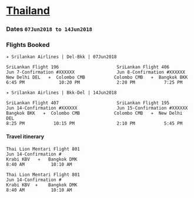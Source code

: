 # [Thailand](https://en.wikipedia.org/wiki/Thailand)

### Dates `07Jun2018 to 14Jun2018` 

### Flights Booked    
  `✈ Srilankan Airlines | Del-Bkk | 07Jun2018`
  ```
  SriLankan Flight 196                      SriLankan Flight 406
  Jun 7-Confirmation #XXXXXX                Jun 8-Confirmation #XXXXXX
  New Delhi DEL   ✈  Colombo CMB           Colombo CMB   ✈  Bangkok BKK
  6:45 PM             10:20 PM              2:20 PM           7:25 PM
  ```
  
  `✈ Srilankan Airlines | Bkk-Del | 14Jun2018`  
  ```
  SriLankan Flight 407                      SriLankan Flight 195
  Jun 14-Confirmation #XXXXXX               Jun 15-Confirmation #XXXXXX
  Bangkok BKK   ✈  Colombo CMB             Colombo CMB   ✈  New Delhi DEL
  8:25 PM           10:15 PM                2:10 PM           5:45 PM
  ```
 #### Travel itinerary
 ``` 
 Thai Lion Mentari Flight 801
 Jun 14-Confirmation #
 Krabi KBV   ✈   Bangkok DMK
 8:40 AM          10:10 AM
 ``` 
 ``` 
 Thai Lion Mentari Flight 801
 Jun 14-Confirmation #
 Krabi KBV  ✈    Bangkok DMK
 8:40 AM          10:10 AM
 ```

